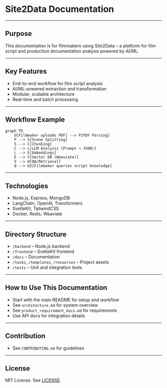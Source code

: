 # Site2Data Documentation

---

## Purpose

This documentation is for filmmakers using Site2Data – a platform for film script and production documentation analysis powered by AI/ML.

---

## Key Features
- End-to-end workflow for film script analysis
- AI/ML-powered extraction and transformation
- Modular, scalable architecture
- Real-time and batch processing

---

## Workflow Example
```mermaid
graph TD
    U[Filmmaker uploads PDF] --> P[PDF Parsing]
    P --> S[Scene Splitting]
    S --> C[Chunking]
    C --> L[LLM Analysis (Prompt → JSON)]
    L --> E[Embeddings]
    E --> V[Vector DB (Weaviate)]
    V --> Q[QA/Retrieval]
    Q --> U2[Filmmaker queries script knowledge]
```

---

## Technologies
- Node.js, Express, MongoDB
- LangChain, OpenAI, Transformers
- SvelteKit, TailwindCSS
- Docker, Redis, Weaviate

---

## Directory Structure
- `/backend` – Node.js backend
- `/frontend` – SvelteKit frontend
- `/docs` – Documentation
- `/tasks`, `/templates`, `/resources` – Project assets
- `/tests` – Unit and integration tests

---

## How to Use This Documentation
- Start with the main README for setup and workflow
- See `architecture.md` for system overview
- See `product_requirement_docs.md` for requirements
- Use API docs for integration details

---

## Contribution
- See `CONTRIBUTING.md` for guidelines

---

## License
MIT License. See [LICENSE](../LICENSE). 